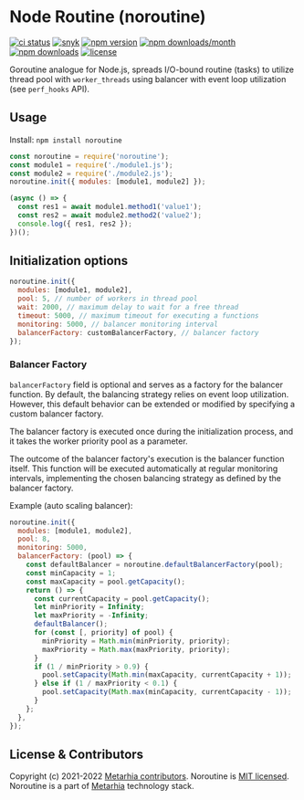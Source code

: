 # Node Routine (noroutine)

[![ci status](https://github.com/metarhia/noroutine/workflows/Testing%20CI/badge.svg)](https://github.com/metarhia/noroutine/actions?query=workflow%3A%22Testing+CI%22+branch%3Amaster)
[![snyk](https://snyk.io/test/github/metarhia/noroutine/badge.svg)](https://snyk.io/test/github/metarhia/noroutine)
[![npm version](https://badge.fury.io/js/noroutine.svg)](https://badge.fury.io/js/noroutine)
[![npm downloads/month](https://img.shields.io/npm/dm/noroutine.svg)](https://www.npmjs.com/package/noroutine)
[![npm downloads](https://img.shields.io/npm/dt/noroutine.svg)](https://www.npmjs.com/package/noroutine)
[![license](https://img.shields.io/badge/license-MIT-blue.svg)](https://github.com/metarhia/noroutine/blob/master/LICENSE)

Goroutine analogue for Node.js, spreads I/O-bound routine (tasks) to utilize
thread pool with `worker_threads` using balancer with event loop utilization
(see `perf_hooks` API).

## Usage

Install: `npm install noroutine`

```js
const noroutine = require('noroutine');
const module1 = require('./module1.js');
const module2 = require('./module2.js');
noroutine.init({ modules: [module1, module2] });

(async () => {
  const res1 = await module1.method1('value1');
  const res2 = await module2.method2('value2');
  console.log({ res1, res2 });
})();
```

## Initialization options

```js
noroutine.init({
  modules: [module1, module2],
  pool: 5, // number of workers in thread pool
  wait: 2000, // maximum delay to wait for a free thread
  timeout: 5000, // maximum timeout for executing a functions
  monitoring: 5000, // balancer monitoring interval
  balancerFactory: customBalancerFactory, // balancer factory
});
```

### Balancer Factory

`balancerFactory` field is optional and serves as a factory for the balancer function. By default, the balancing strategy relies on event loop utilization. However, this default behavior can be extended or modified by specifying a custom balancer factory.

The balancer factory is executed once during the initialization process, and it takes the worker priority pool as a parameter.

The outcome of the balancer factory's execution is the balancer function itself. This function will be executed automatically at regular monitoring intervals, implementing the chosen balancing strategy as defined by the balancer factory.

Example (auto scaling balancer):

```js
noroutine.init({
  modules: [module1, module2],
  pool: 8,
  monitoring: 5000,
  balancerFactory: (pool) => {
    const defaultBalancer = noroutine.defaultBalancerFactory(pool);
    const minCapacity = 1;
    const maxCapacity = pool.getCapacity();
    return () => {
      const currentCapacity = pool.getCapacity();
      let minPriority = Infinity;
      let maxPriority = -Infinity;
      defaultBalancer();
      for (const [, priority] of pool) {
        minPriority = Math.min(minPriority, priority);
        maxPriority = Math.max(maxPriority, priority);
      }
      if (1 / minPriority > 0.9) {
        pool.setCapacity(Math.min(maxCapacity, currentCapacity + 1));
      } else if (1 / maxPriority < 0.1) {
        pool.setCapacity(Math.max(minCapacity, currentCapacity - 1));
      }
    };
  },
});
```

## License & Contributors

Copyright (c) 2021-2022 [Metarhia contributors](https://github.com/metarhia/noroutine/graphs/contributors).
Noroutine is [MIT licensed](./LICENSE).\
Noroutine is a part of [Metarhia](https://github.com/metarhia) technology stack.
